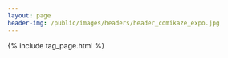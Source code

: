 ```yaml
---
layout: page
header-img: /public/images/headers/header_comikaze_expo.jpg
---
```


{% include tag_page.html %}
